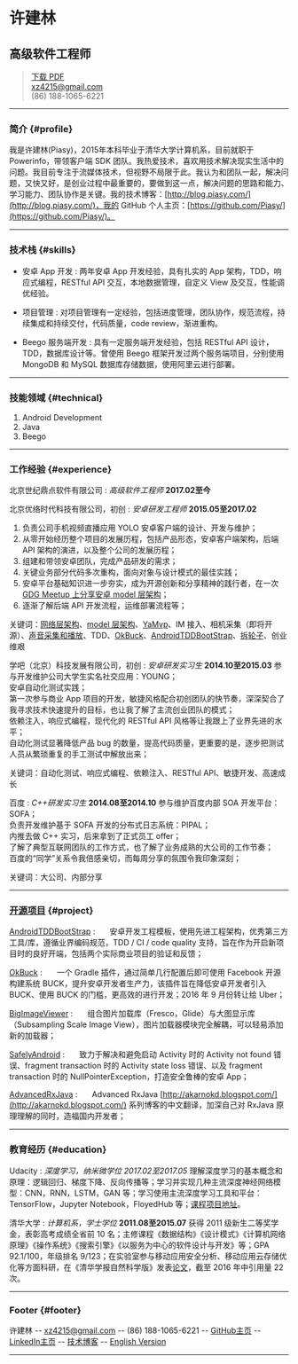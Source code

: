 # 许建林
## 高级软件工程师

> [下载 PDF](resume.pdf)  
> [xz4215@gmail.com](mailto:xz4215@gmail.com)  
> (86) 188-1065-6221

------

### 简介 {#profile}

我是许建林(Piasy)，2015年本科毕业于清华大学计算机系，目前就职于 Powerinfo，带领客户端 SDK 团队。我热爱技术，喜欢用技术解决现实生活中的问题。我目前专注于流媒体技术，但视野不局限于此。我认为和团队一起，解决问题，又快又好，是创业过程中最重要的，要做到这一点，解决问题的思路和能力、学习能力、团队协作是关键。我的技术博客：[http://blog.piasy.com/](http://blog.piasy.com/)，我的 GitHub 个人主页：[https://github.com/Piasy/](https://github.com/Piasy/)。

------

### 技术栈 {#skills}

* 安卓 App 开发
  : 两年安卓 App 开发经验，具有扎实的 App 架构，TDD，响应式编程，RESTful API 交互，本地数据管理，自定义 View 及交互，性能调优经验。

* 项目管理
  : 对项目管理有一定经验，包括进度管理，团队协作，规范流程，持续集成和持续交付，代码质量，code review，渐进重构。

* Beego 服务端开发
  : 具有一定服务端开发经验，包括 RESTful API 设计，TDD，数据库设计等。曾使用 Beego 框架开发过两个服务端项目，分别使用 MongoDB 和 MySQL 数据库存储数据，使用阿里云进行部署。

-------

### 技能领域 {#technical}

1. Android Development
1. Java
1. Beego

------

### 工作经验 {#experience}

北京世纪鼎点软件有限公司
: *高级软件工程师*
  __2017.02至今__

北京优络时代科技有限公司，初创
: *安卓研发工程师*
  __2015.05至2017.02__
  1. 负责公司手机视频直播应用 YOLO 安卓客户端的设计、开发与维护；  
  2. 从零开始经历整个项目的发展历程，包括产品形态，安卓客户端架构，后端 API 架构的演进，以及整个公司的发展历程；  
  3. 组建和带领安卓团队，完成产品研发的需求；  
  4. 关键业务部分代码多次重构，面向对象与设计模式的最佳实践；  
  5. 安卓平台基础知识进一步夯实，成为开源创新和分享精神的践行者，在一次 [GDG Meetup 上分享安卓 model 层架构](https://github.com/Piasy/talks/tree/master/GDGMeetUp_20160807)；  
  6. 逐渐了解后端 API 开发流程，运维部署流程等；  

  关键词：[网络层架构](http://blog.piasy.com/2016/08/29/RESTful-Android-Network-Solution-1/)、[model 层架构](http://blog.piasy.com/2016/05/06/Perfect-Android-Model-Layer/)、[YaMvp](https://github.com/Piasy/YaMvp)、IM 接入、相机采集（即将开源）、[声音采集和播放](https://github.com/Piasy/RxAndroidAudio)、TDD、[OkBuck](https://github.com/uber/okbuck)、[AndroidTDDBootStrap](https://github.com/Piasy/AndroidTDDBootStrap)、[拆轮子](http://blog.piasy.com/tags/#拆轮子)、创业维艰

学吧（北京）科技发展有限公司，初创
: *安卓研发实习生*
  __2014.10至2015.03__
  参与开发维护公司大学生实名社交应用：YOUNG；  
  安卓自动化测试实践；  
  第一次参与商业 App 项目的开发，敏捷风格配合初创团队的快节奏，深深契合了我寻求技术快速提升的目标，也让我了解了主流创业团队的模式；  
  依赖注入，响应式编程，现代化的 RESTful API 风格等让我跟上了业界先进的水平；  
  自动化测试显著降低产品 bug 的数量，提高代码质量，更重要的是，逐步把测试人员从繁琐重复的手工测试中解放出来；

  关键词：自动化测试、响应式编程、依赖注入、RESTful API、敏捷开发、高速成长

百度
: *C++研发实习生*
  __2014.08至2014.10__
  参与维护百度内部 SOA 开发平台：SOFA；  
  负责开发维护基于 SOFA 开发的分布式日志系统：PIPAL；  
  内推去做 C++ 实习，后来拿到了正式员工 offer；  
  了解了典型互联网团队的工作方式，也了解了业务成熟的大公司的工作节奏；  
  百度的“同学”关系令我倍感亲切，而每周分享的氛围令我印象深刻；

  关键词：大公司、内部分享

------

### [开源项目](https://github.com/Piasy/) {#project}

[AndroidTDDBootStrap](https://github.com/Piasy/AndroidTDDBootStrap)
: *` `*
  __` `__
  安卓开发工程模板，使用先进工程架构，优秀第三方工具/库，遵循业界编码规范，TDD / CI / code quality 支持，旨在作为开启新项目时的良好开端，包括两个实际商业项目的验证和反馈；

[OkBuck](https://github.com/Piasy/OkBuck)
: *` `*
  __` `__
  一个 Gradle 插件，通过简单几行配置后即可使用 Facebook 开源构建系统 BUCK，提升安卓开发者生产力，该插件旨在降低安卓开发者引入 BUCK、使用 BUCK 的门槛，更高效的进行开发；2016 年 9 月份转让给 Uber；

[BigImageViewer](https://github.com/Piasy/BigImageViewer)
: *` `*
  __` `__
  组合图片加载库（Fresco，Glide）与大图显示库（Subsampling Scale Image View），图片加载器模块完全解耦，可以轻易添加新的加载器；

[SafelyAndroid](https://github.com/Piasy/SafelyAndroid)
: *` `*
  __` `__
  致力于解决和避免启动 Activity 时的 Activity not found 错误、fragment transaction 时的 Activity state loss 错误、以及 fragment transaction 时的 NullPointerException，打造安全鲁棒的安卓 App；

[AdvancedRxJava](https://github.com/Piasy/AdvancedRxJava)
: *` `*
  __` `__
  Advanced RxJava [http://akarnokd.blogspot.com/](http://akarnokd.blogspot.com/) 系列博客的中文翻译，加深自己对 RxJava 原理理解的同时，造福国内开发者；

------

### 教育经历 {#education}

Udacity
: *深度学习，纳米微学位*
  _2017.02至2017.05_
  理解深度学习的基本概念和原理：逻辑回归、梯度下降、反向传播等；学习并实现几种主流深度神经网络模型：CNN，RNN，LSTM，GAN 等；学习使用主流深度学习工具和平台：TensorFlow，Jupyter Notebook，FloyedHub 等；[课程项目地址](https://github.com/Piasy/Udacity-DLND)。

清华大学
: *计算机系，学士学位*
  __2011.08至2015.07__
  获得 2011 级新生二等奖学金，表彰高考成绩全省前 10 名；主修课程《数据结构》《设计模式》《计算机网络原理》《操作系统》《搜索引擎》《以服务为中心的软件设计与开发》等；GPA 92.1/100，年级排名 9/123；在实验室参与移动应用安全分析、移动应用云存储优化等方面科研，在《清华学报自然科学版》发表[论文](https://scholar.google.com/citations?view_op=view_citation&hl=zh-CN&user=fbkK3EYAAAAJ&citation_for_view=fbkK3EYAAAAJ:u5HHmVD_uO8C)，截至 2016 年中引用量 22 次。

------

### Footer {#footer}

许建林 -- [xz4215@gmail.com](mailto:xz4215@gmail.com) -- (86) 188-1065-6221 -- [GitHub主页](https://github.com/Piasy/) -- [LinkedIn主页](https://www.linkedin.com/in/piasy) -- [技术博客](http://blog.piasy.com/) -- [English Version](dist/piasy_resume_en.html)

------
